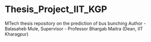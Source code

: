 # Thesis_Project_IIT_KGP
MTech thesis repository on the prediction of bus bunching
Author - Balasaheb Mule, Supervisor - Professor Bhargab Maitra (Dean, IIT Kharagpur)
